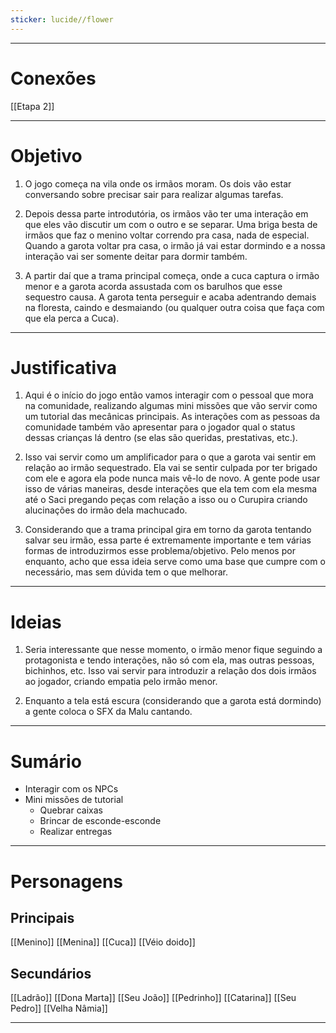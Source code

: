 ```yaml
---
sticker: lucide//flower
---
```

---
# Conexões

[[Etapa 2]]

---
# Objetivo

1. O jogo começa na vila onde os irmãos moram. Os dois vão estar conversando sobre precisar sair para realizar algumas tarefas.

2. Depois dessa parte introdutória, os irmãos vão ter uma interação em que eles vão discutir um com o outro e se separar. Uma briga besta de irmãos que faz o menino voltar correndo pra casa, nada de especial. Quando a garota voltar pra casa, o irmão já vai estar dormindo e a nossa interação vai ser somente deitar para dormir também.

3. A partir daí que a trama principal começa, onde a cuca captura o irmão menor e a garota acorda assustada com os barulhos que esse sequestro causa. A garota tenta perseguir e acaba adentrando demais na floresta, caindo e desmaiando (ou qualquer outra coisa que faça com que ela perca a Cuca).

---
# Justificativa

1. Aqui é o início do jogo então vamos interagir com o pessoal que mora na comunidade, realizando algumas mini missões que vão servir como um tutorial das mecânicas principais. As interações com as pessoas da comunidade também vão apresentar para o jogador qual o status dessas crianças lá dentro (se elas são queridas, prestativas, etc.).

2. Isso vai servir como um amplificador para o que a garota vai sentir em relação ao irmão sequestrado. Ela vai se sentir culpada por ter brigado com ele e agora ela pode nunca mais vê-lo de novo. A gente pode usar isso de várias maneiras, desde interações que ela tem com ela mesma até o Saci pregando peças com relação a isso ou o Curupira criando alucinações do irmão dela machucado.

3. Considerando que a trama principal gira em torno da garota tentando salvar seu irmão, essa parte é extremamente importante e tem várias formas de introduzirmos esse problema/objetivo. Pelo menos por enquanto, acho que essa ideia serve como uma base que cumpre com o necessário, mas sem dúvida tem o que melhorar.

---
# Ideias

1. Seria interessante que nesse momento, o irmão menor fique seguindo a protagonista e tendo interações, não só com ela, mas outras pessoas, bichinhos, etc. Isso vai servir para introduzir a relação dos dois irmãos ao jogador, criando empatia pelo irmão menor.

3. Enquanto a tela está escura (considerando que a garota está dormindo) a gente coloca o SFX da Malu cantando.

---
# Sumário

- Interagir com os NPCs 
- Mini missões de tutorial
	- Quebrar caixas
	- Brincar de esconde-esconde
	- Realizar entregas

---
# Personagens

## Principais 
[[Menino]]
[[Menina]]
[[Cuca]]
[[Véio doido]]
## Secundários
[[Ladrão]]
[[Dona Marta]]
[[Seu João]]
[[Pedrinho]]
[[Catarina]]
[[Seu Pedro]]
[[Velha Nâmia]]

---
